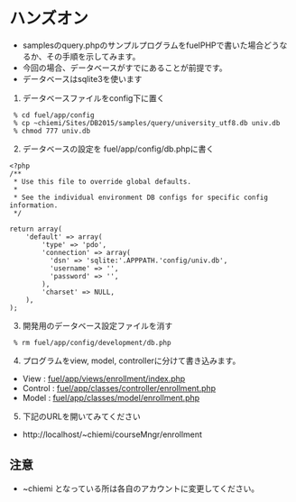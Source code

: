 # ハンズオン
* samplesのquery.phpのサンプルプログラムをfuelPHPで書いた場合どうなるか、その手順を示してみます。
* 今回の場合、データベースがすでにあることが前提です。
* データベースはsqlite3を使います

1. データベースファイルをconfig下に置く

```
 % cd fuel/app/config
 % cp ~chiemi/Sites/DB2015/samples/query/university_utf8.db univ.db
 % chmod 777 univ.db
```

2. データベースの設定を fuel/app/config/db.phpに書く
```
<?php
/**
 * Use this file to override global defaults.
 *
 * See the individual environment DB configs for specific config information.
 */

return array(
	'default' => array(
		'type' => 'pdo',
		'connection' => array(
		  'dsn' => 'sqlite:'.APPPATH.'config/univ.db',
		  'username' => '',
		  'password' => '',
		),
		'charset' => NULL,
	),
);

```

3. 開発用のデータベース設定ファイルを消す

```
 % rm fuel/app/config/development/db.php
```

4. プログラムをview, model, controllerに分けて書き込みます。

* View : [fuel/app/views/enrollment/index.php](sample/view.php)
* Control : [fuel/app/classes/controller/enrollment.php](sample/controller.php)
* Model : [fuel/app/classes/model/enrollment.php](sample/model.php)

5. 下記のURLを開いてみてください
* http://localhost/~chiemi/courseMngr/enrollment

## 注意
* ~chiemi となっている所は各自のアカウントに変更してください。
